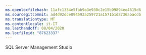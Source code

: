 ```yaml
---
ms.openlocfilehash: 11afc1334e5fab9a3e930c2e15b99894ee4615d6
ms.sourcegitcommit: ad4d92dce894592a259721a1571b1d8736abacdb
ms.translationtype: MT
ms.contentlocale: it-IT
ms.lasthandoff: 08/04/2020
ms.locfileid: "87623337"
---
```

 SQL Server Management Studio 